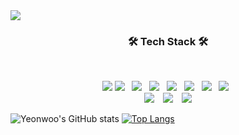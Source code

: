 <img src="https://capsule-render.vercel.app/api?type=wave&color=C3D7F0&height=300&section=header&text=YeonWoo&fontSize=90" />

<h3 align="center"><b>🛠 Tech Stack 🛠</b></h3>
</br>
<p align="center">
<img src="https://img.shields.io/badge/JAVA-007396?style=flat-square&logo=java&logoColor=white">
<img src="https://img.shields.io/badge/HTML5-E34F26?style=flat-square&logo=HTML5&logoColor=white"/></a> &nbsp
<img src="https://img.shields.io/badge/CSS3-1572B6?style=flat-square&logo=CSS3&logoColor=white"/></a> &nbsp
<img src="https://img.shields.io/badge/JavaScript-F7DF1E?style=flat-square&logo=JavaScript&logoColor=white"/></a> &nbsp
<img src="https://img.shields.io/badge/Node.js-339933?style=flat-square&logo=Node.js&logoColor=white"/></a> &nbsp
<img src="https://img.shields.io/badge/Android-3DDC84?style=flat-square&logo=Android&logoColor=white"/></a> &nbsp
<img src="https://img.shields.io/badge/MySQL-4479A1?style=flat-square&logo=MySQL&logoColor=white"/></a> &nbsp 
<img src="https://img.shields.io/badge/c++-00599C?style=flat-square&logo=c%2B%2B&logoColor=white"/></a> &nbsp 


</br>
<a href="https://facebook.com/yeonwoo1125" target="_blank"><img src="https://img.shields.io/badge/FaceBook-1877F2?style=flat&logo=Facebook&logoColor=white"/></a>
 <a href="https://www.instagram.com/yw_go/">
<img src="http://img.shields.io/badge/-Instargram-E4405F?style=flat&logo=Instagram&logoColor=white&link="https://www.instagram.com/yw_go_/" style="height : auto; margin-left : 10px; margin-right : 10px;"/></a>
<a href="yeanwoo0619@gmail.com" target="_blank"><img src="https://img.shields.io/badge/Gmail-EA4335?style=flat&logo=Gmail&logoColor=white"/></a>
<br/>

<p align="center">
 
![Yeonwoo's GitHub stats](https://github-readme-stats.vercel.app/api?username=yeonwoo1125&show_icons=true&theme=tokyonight) [![Top Langs](https://github-readme-stats.vercel.app/api/top-langs/?username=yeonwoo1125&theme=tokyonight)](https://github.com/yeonwoo1125/github-readme-stats)




